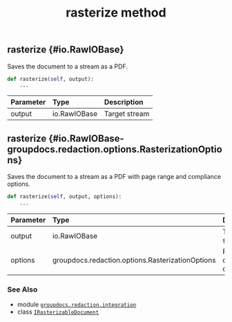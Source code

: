 ﻿---
title: rasterize method
second_title: GroupDocs.Redaction for Python via .NET API References
description: 
type: docs
url: /python-net/groupdocs.redaction.integration/irasterizabledocument/rasterize/
is_root: false
weight: 20
---

## rasterize {#io.RawIOBase}

Saves the document to a stream as a PDF.



```python
def rasterize(self, output):
    ...
```


| Parameter | Type | Description |
| :- | :- | :- |
| output | io.RawIOBase | Target stream |


## rasterize {#io.RawIOBase-groupdocs.redaction.options.RasterizationOptions}

Saves the document to a stream as a PDF with page range and compliance options.



```python
def rasterize(self, output, options):
    ...
```


| Parameter | Type | Description |
| :- | :- | :- |
| output | io.RawIOBase | Target stream |
| options | groupdocs.redaction.options.RasterizationOptions | PDF conversion options |



### See Also
* module [`groupdocs.redaction.integration`](../../)
* class [`IRasterizableDocument`](/redaction/python-net/groupdocs.redaction.integration/irasterizabledocument)

